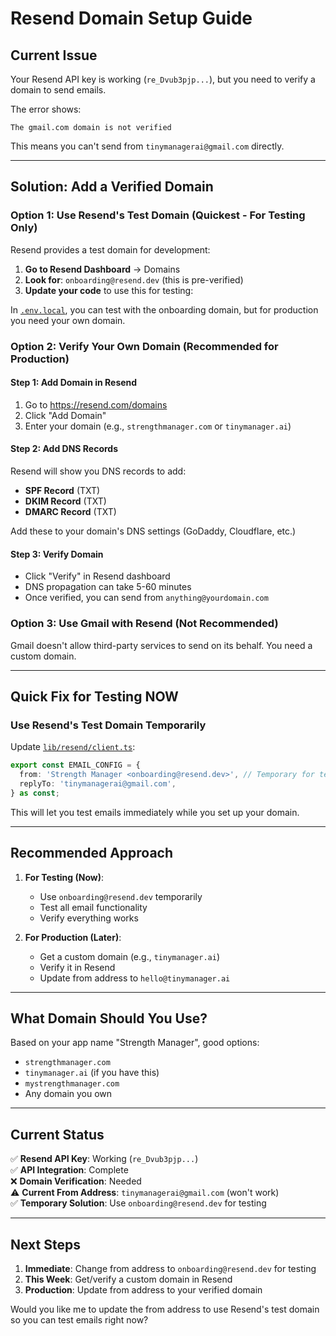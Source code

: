 # Resend Domain Setup Guide

## Current Issue
Your Resend API key is working (`re_Dvub3pjp...`), but you need to verify a domain to send emails.

The error shows:
```
The gmail.com domain is not verified
```

This means you can't send from `tinymanagerai@gmail.com` directly.

---

## Solution: Add a Verified Domain

### Option 1: Use Resend's Test Domain (Quickest - For Testing Only)

Resend provides a test domain for development:

1. **Go to Resend Dashboard** → Domains
2. **Look for**: `onboarding@resend.dev` (this is pre-verified)
3. **Update your code** to use this for testing:

In [`.env.local`](../.env.local), you can test with the onboarding domain, but for production you need your own domain.

### Option 2: Verify Your Own Domain (Recommended for Production)

#### Step 1: Add Domain in Resend
1. Go to https://resend.com/domains
2. Click "Add Domain"
3. Enter your domain (e.g., `strengthmanager.com` or `tinymanager.ai`)

#### Step 2: Add DNS Records
Resend will show you DNS records to add:
- **SPF Record** (TXT)
- **DKIM Record** (TXT)
- **DMARC Record** (TXT)

Add these to your domain's DNS settings (GoDaddy, Cloudflare, etc.)

#### Step 3: Verify Domain
- Click "Verify" in Resend dashboard
- DNS propagation can take 5-60 minutes
- Once verified, you can send from `anything@yourdomain.com`

### Option 3: Use Gmail with Resend (Not Recommended)

Gmail doesn't allow third-party services to send on its behalf. You need a custom domain.

---

## Quick Fix for Testing NOW

### Use Resend's Test Domain Temporarily

Update [`lib/resend/client.ts`](../lib/resend/client.ts):

```typescript
export const EMAIL_CONFIG = {
  from: 'Strength Manager <onboarding@resend.dev>', // Temporary for testing
  replyTo: 'tinymanagerai@gmail.com',
} as const;
```

This will let you test emails immediately while you set up your domain.

---

## Recommended Approach

1. **For Testing (Now)**:
   - Use `onboarding@resend.dev` temporarily
   - Test all email functionality
   - Verify everything works

2. **For Production (Later)**:
   - Get a custom domain (e.g., `tinymanager.ai`)
   - Verify it in Resend
   - Update from address to `hello@tinymanager.ai`

---

## What Domain Should You Use?

Based on your app name "Strength Manager", good options:
- `strengthmanager.com`
- `tinymanager.ai` (if you have this)
- `mystrengthmanager.com`
- Any domain you own

---

## Current Status

✅ **Resend API Key**: Working (`re_Dvub3pjp...`)  
✅ **API Integration**: Complete  
❌ **Domain Verification**: Needed  
⚠️ **Current From Address**: `tinymanagerai@gmail.com` (won't work)  
✅ **Temporary Solution**: Use `onboarding@resend.dev` for testing

---

## Next Steps

1. **Immediate**: Change from address to `onboarding@resend.dev` for testing
2. **This Week**: Get/verify a custom domain in Resend
3. **Production**: Update from address to your verified domain

Would you like me to update the from address to use Resend's test domain so you can test emails right now?